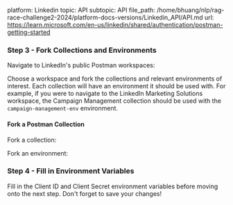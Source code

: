 platform: Linkedin
topic: API
subtopic: API
file_path: /home/bhuang/nlp/rag-race-challenge2-2024/platform-docs-versions/Linkedin_API/API.md
url: https://learn.microsoft.com/en-us/linkedin/shared/authentication/postman-getting-started

### Step 3 - Fork Collections and Environments

Navigate to LinkedIn's public Postman workspaces:

[](https://www.postman.com/linkedin-developer-apis?tab=workspaces)

Choose a workspace and fork the collections and relevant environments of interest. Each collection will have an environment it should be used with. For example, if you were to navigate to the LinkedIn Marketing Solutions workspace, the Campaign Management collection should be used with the `campaign-management-env` environment.

#### Fork a Postman Collection

Fork a collection:

Fork an environment:

### Step 4 - Fill in Environment Variables

Fill in the Client ID and Client Secret environment variables before moving onto the next step. Don't forget to save your changes!
